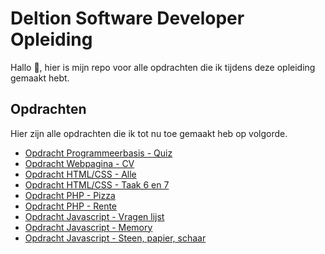 # Deltion Software Developer Opleiding
Hallo 👋, hier is mijn repo voor alle opdrachten die ik tijdens deze opleiding gemaakt hebt.

## Opdrachten
Hier zijn alle opdrachten die ik tot nu toe gemaakt heb op volgorde.
<ul>
    <li><a href="https://github.com/GJSBRT/deltion/tree/main/Programeerbasis">Opdracht Programmeerbasis - Quiz</a></li>
    <li><a href="https://gijs.eu/deltion/Webpagina">Opdracht Webpagina - CV</a></li>
    <li><a href="https://gijs.eu/deltion/Webpagina">Opdracht HTML/CSS - Alle</a></li>
    <li><a href="https://gijs.eu/deltion/Webpagina/taak67">Opdracht HTML/CSS - Taak 6 en 7</a></li>
    <li><a href="https://gijs.eu/deltion/Opdracht-PHP/Pizza">Opdracht PHP - Pizza</a></li>
    <li><a href="https://gijs.eu/deltion/Opdracht-PHP/Rente">Opdracht PHP - Rente</a></li>
    <li><a href="https://gijs.eu/deltion/Opdracht-Javascript/Opdracht-2">Opdracht Javascript - Vragen lijst</a></li>
    <li><a href="https://gijs.eu/deltion/Opdracht-Javascript/Opdracht-3">Opdracht Javascript - Memory</a></li>
    <li><a href="https://gijs.eu/deltion/Opdracht-Javascript/Opdracht-4">Opdracht Javascript - Steen, papier, schaar</a></li>
<ul>
    
